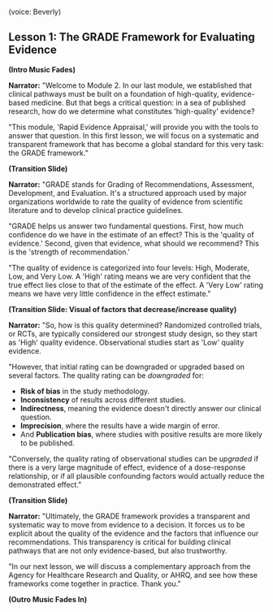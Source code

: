 (voice: Beverly)

## Lesson 1: The GRADE Framework for Evaluating Evidence

**(Intro Music Fades)**

**Narrator:** "Welcome to Module 2. In our last module, we established that clinical pathways must be built on a foundation of high-quality, evidence-based medicine. But that begs a critical question: in a sea of published research, how do we determine what constitutes 'high-quality' evidence?

"This module, 'Rapid Evidence Appraisal,' will provide you with the tools to answer that question. In this first lesson, we will focus on a systematic and transparent framework that has become a global standard for this very task: the GRADE framework."

**(Transition Slide)**

**Narrator:** "GRADE stands for Grading of Recommendations, Assessment, Development, and Evaluation. It's a structured approach used by major organizations worldwide to rate the quality of evidence from scientific literature and to develop clinical practice guidelines.

"GRADE helps us answer two fundamental questions. First, how much confidence do we have in the estimate of an effect? This is the 'quality of evidence.' Second, given that evidence, what should we recommend? This is the 'strength of recommendation.'

"The quality of evidence is categorized into four levels: High, Moderate, Low, and Very Low. A 'High' rating means we are very confident that the true effect lies close to that of the estimate of the effect. A 'Very Low' rating means we have very little confidence in the effect estimate."

**(Transition Slide: Visual of factors that decrease/increase quality)**

**Narrator:** "So, how is this quality determined? Randomized controlled trials, or RCTs, are typically considered our strongest study design, so they start as 'High' quality evidence. Observational studies start as 'Low' quality evidence.

"However, that initial rating can be downgraded or upgraded based on several factors. The quality rating can be *downgraded* for:
*   **Risk of bias** in the study methodology.
*   **Inconsistency** of results across different studies.
*   **Indirectness**, meaning the evidence doesn't directly answer our clinical question.
*   **Imprecision**, where the results have a wide margin of error.
*   And **Publication bias**, where studies with positive results are more likely to be published.

"Conversely, the quality rating of observational studies can be *upgraded* if there is a very large magnitude of effect, evidence of a dose-response relationship, or if all plausible confounding factors would actually reduce the demonstrated effect."

**(Transition Slide)**

**Narrator:** "Ultimately, the GRADE framework provides a transparent and systematic way to move from evidence to a decision. It forces us to be explicit about the quality of the evidence and the factors that influence our recommendations. This transparency is critical for building clinical pathways that are not only evidence-based, but also trustworthy.

"In our next lesson, we will discuss a complementary approach from the Agency for Healthcare Research and Quality, or AHRQ, and see how these frameworks come together in practice. Thank you."

**(Outro Music Fades In)**
